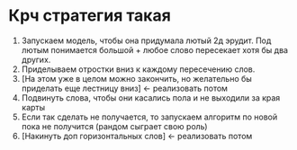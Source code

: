 # Крч стратегия такая
1. Запускаем модель, чтобы она придумала лютый 2д эрудит. Под лютым понимается большой + любое слово пересекает хотя бы два других.
2. Приделываем отростки вниз к каждому пересечению слов.
3. [На этом уже в целом можно закончить, но желательно бы приделать еще лестницу вниз] <- реализовать потом
4. Подвинуть слова, чтобы они касались пола и не выходили за края карты
5. Если так сделать не получается, то запускаем алгоритм по новой пока не получится (рандом сыграет свою роль)
6. [Накинуть доп горизонтальных слов] <- реализовать потом